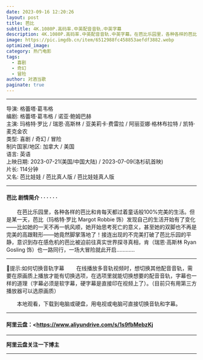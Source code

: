 ```yaml
---
date: 2023-09-16 12:20:26
layout: post
title: 芭比
subtitle: 4K.1080P.高码率.中英配音音轨.中英字幕
description: 4K.1080P.高码率.中英配音音轨.中英字幕。在芭比乐园里，各种各样的芭比和肯每天都过着童话般100%完美的生活。但是某一天，芭比（玛格特·罗比 Margot Robbie 饰）发现自己的生活开始有了变化——比如她的一天不再一帆风顺，她开始思考死亡的意义，甚至她的双脚也不再是完美的高跟鞋形——她竟然脚掌落地了......
image: https://pic.imgdb.cn/item/6512988fc458853aefdf3882.webp
optimized_image: 
category: 热门电影
tags:
  - 喜剧
  - 奇幻
  - 冒险
author: 对酒当歌
paginate: true
---
```


---

导演: 格蕾塔·葛韦格  
编剧: 格蕾塔·葛韦格 / 诺亚·鲍姆巴赫  
主演: 玛格特·罗比 / 瑞恩·高斯林 / 亚美莉卡·费雷拉 / 阿丽亚娜·格林布拉特 / 凯特·麦克金农  
类型: 喜剧 / 奇幻 / 冒险  
制片国家/地区: 加拿大 / 美国  
语言: 英语  
上映日期: 2023-07-21(美国/中国大陆) / 2023-07-09(洛杉矶首映)  
片长: 114分钟  
又名: 芭比娃娃 / 芭比真人版 / 芭比娃娃真人版  

---

#### 芭比  剧情简介 · · · · · ·

　　在芭比乐园里，各种各样的芭比和肯每天都过着童话般100%完美的生活。但是某一天，芭比（玛格特·罗比 Margot Robbie 饰）发现自己的生活开始有了变化——比如她的一天不再一帆风顺，她开始思考死亡的意义，甚至她的双脚也不再是完美的高跟鞋形——她竟然脚掌落地了！接连出现的不完美打破了芭比乐园的平静，意识到存在感危机的芭比被迫前往真实世界探寻真相，肯（瑞恩·高斯林 Ryan Gosling 饰）也一路同行，一场大冒险就此开启…………

---

🔔提示:如何切换音轨字幕
　　在线播放多音轨视频时，想切换其他配音音轨，需要在原画质上播放才能有切换选项，在选项里就能切换想要的配音音轨，字幕也一样的道理（字幕必须是软字幕，硬字幕是直接印在视频上了）。（目前只有用第三方播放器可以选原画质）

　　本地观看，下载到电脑或硬盘，用电视或电脑可直接切换音轨和字幕。

---

#### 阿里云盘：<https://www.aliyundrive.com/s/1s9fbMebzKj

---

**阿里云盘关注一下博主**

---
